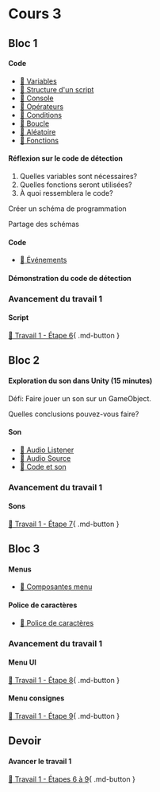 # Cours 3
## Bloc 1
 
#### Code
- [📝 Variables](./code/variables.md)
- [📝 Structure d'un script](./code/structure_script.md)
- [📝 Console](./code/console.md)
- [📝 Opérateurs](./code/operateur.md)
- [📝 Conditions](./code/condition.md)
- [📝 Boucle](./code/boucle.md)
- [📝 Aléatoire](./code/aleatoire.md)
- [📝 Fonctions](./code/fonctions.md)        


#### Réflexion sur le code de détection
1. Quelles variables sont nécessaires?    
2. Quelles fonctions seront utilisées?    
3. À quoi ressemblera le code?    

Créer un schéma de programmation     

Partage des schémas    


#### Code
- [📝 Événements](./code/evenements.md)        


#### Démonstration du code de détection     

### Avancement du travail 1
#### Script
[💼 Travail 1 - Étape 6](https://tim-montmorency.com/compendium/582-401-realite-mixte/consignes/travail1-script.html){ .md-button }     



## Bloc 2
#### Exploration du son dans Unity (15 minutes)
Défi: Faire jouer un son sur un GameObject. 

Quelles conclusions pouvez-vous faire? 

#### Son
- [📝 Audio Listener](./unity/composantes.md#audio-listener) 
- [📝 Audio Source](./unity/composantes.md#audio-source) 
- [📝 Code et son](./unity/son.md)  

### Avancement du travail 1
#### Sons
[💼 Travail 1 - Étape 7](https://tim-montmorency.com/compendium/582-401-realite-mixte/consignes/travail1-son.html){ .md-button }     

## Bloc 3       
#### Menus
- [📝 Composantes menu](./unity/UI.md)     

#### Police de caractères
- [📝 Police de caractères](./unity/font.md)   

### Avancement du travail 1
#### Menu UI
[💼 Travail 1 - Étape 8](https://tim-montmorency.com/compendium/582-401-realite-mixte/consignes/travail1-menu-ui.html){ .md-button }     

#### Menu consignes
[💼 Travail 1 - Étape 9](https://tim-montmorency.com/compendium/582-401-realite-mixte/consignes/travail1-menu-consignes.html){ .md-button }     


## Devoir 
#### Avancer le travail 1
[💼 Travail 1 - Étapes 6 à 9](https://tim-montmorency.com/compendium/582-401-realite-mixte/consignes/travail1){ .md-button }   
